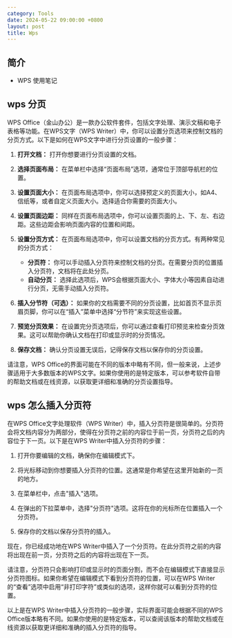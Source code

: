 ```yaml
---
category: Tools
date: 2024-05-22 09:00:00 +0800
layout: post
title: Wps
---
```

## 简介

+ WPS 使用笔记

## wps 分页

WPS Office（金山办公）是一款办公软件套件，包括文字处理、演示文稿和电子表格等功能。在WPS文字（WPS Writer）中，你可以设置分页选项来控制文档的分页方式。以下是如何在WPS文字中进行分页设置的一般步骤：

1. **打开文档：** 打开你想要进行分页设置的文档。

2. **选择页面布局：** 在菜单栏中选择“页面布局”选项，通常位于顶部导航栏的位置。

3. **设置页面大小：** 在页面布局选项中，你可以选择预定义的页面大小，如A4、信纸等，或者自定义页面大小。选择适合你需要的页面大小。

4. **设置页面边距：** 同样在页面布局选项中，你可以设置页面的上、下、左、右边距。这些边距会影响页面内容的位置和间距。

5. **设置分页方式：** 在页面布局选项中，你可以设置文档的分页方式。有两种常见的分页方式：
   - **分页符：** 你可以手动插入分页符来控制文档的分页。在需要分页的位置插入分页符，文档将在此处分页。
   - **自动分页：** 选择此选项后，WPS会根据页面大小、字体大小等因素自动进行分页，无需手动插入分页符。

6. **插入分节符（可选）：** 如果你的文档需要不同的分页设置，比如首页不显示页眉页脚，你可以在“插入”菜单中选择“分节符”来实现这些设置。

7. **预览分页效果：** 在设置完分页选项后，你可以通过查看打印预览来检查分页效果。这可以帮助你确认文档在打印或显示时的分页情况。

8. **保存文档：** 确认分页设置无误后，记得保存文档以保存你的分页设置。

请注意，WPS Office的界面可能在不同的版本中略有不同，但一般来说，上述步骤适用于大多数版本的WPS文字。如果你使用的是特定版本，可以参考软件自带的帮助文档或在线资源，以获取更详细和准确的分页设置指导。

## wps 怎么插入分页符

在WPS Office文字处理软件（WPS Writer）中，插入分页符是很简单的。分页符会将文档内容分为两部分，使得在分页符之前的内容位于前一页，分页符之后的内容位于下一页。以下是在WPS Writer中插入分页符的步骤：

1. 打开你要编辑的文档，确保你在编辑模式下。

2. 将光标移动到你想要插入分页符的位置。这通常是你希望在这里开始新的一页的地方。

3. 在菜单栏中，点击"插入"选项。

4. 在弹出的下拉菜单中，选择"分页符"选项。这将在你的光标所在位置插入一个分页符。

5. 保存你的文档以保存分页符的插入。

现在，你已经成功地在WPS Writer中插入了一个分页符。在此分页符之前的内容将出现在前一页，分页符之后的内容将出现在下一页。

请注意，分页符只会影响打印或显示时的页面分割，而不会在编辑模式下直接显示分页符图标。如果你希望在编辑模式下看到分页符的位置，可以在WPS Writer的“查看”选项中启用“非打印字符”或类似的选项，这样你就可以看到分页符的位置。

以上是在WPS Writer中插入分页符的一般步骤，实际界面可能会根据不同的WPS Office版本略有不同。如果你使用的是特定版本，可以查阅该版本的帮助文档或在线资源以获取更详细和准确的插入分页符的指导。